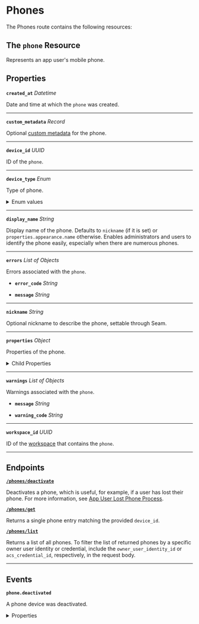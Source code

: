 # Phones

The Phones route contains the following resources:

## The `phone` Resource

Represents an app user's mobile phone.

## Properties

**`created_at`** *Datetime*

Date and time at which the `phone` was created.


---
**`custom_metadata`** *Record*

Optional [custom metadata](../../core-concepts/devices/adding-custom-metadata-to-a-device.md) for the phone.


---
**`device_id`** *UUID*

ID of the `phone`.


---
**`device_type`** *Enum*

Type of phone.

<details>

<summary>Enum values</summary>

- `ios_phone`
- `android_phone`
</details>


---
**`display_name`** *String*

Display name of the phone. Defaults to `nickname` (if it is set) or `properties.appearance.name` otherwise. Enables administrators and users to identify the phone easily, especially when there are numerous phones.


---
**`errors`** *List* *of Objects*

Errors associated with the `phone`.


- <b><code>error_code</code></b> <i>String</i>



- <b><code>message</code></b> <i>String</i>



---
**`nickname`** *String*

Optional nickname to describe the phone, settable through Seam.


---
**`properties`** *Object*

Properties of the phone.

<details>

<summary>Child Properties</summary>

- <b><code>assa_abloy_credential_service_metadata</code></b> <i>Object</i>

  ASSA ABLOY Credential Service metadata for the phone.



- <b><code>assa_abloy_credential_service_metadata.endpoints</code></b> <i>List</i> <i>of Objects</i>

  Endpoints associated with the phone.


- <b><code>endpoint_id</code></b> <i>String</i>

  ID of the associated endpoint.



- <b><code>is_active</code></b> <i>Boolean</i>

  Indicated whether the endpoint is active.




- <b><code>assa_abloy_credential_service_metadata.has_active_endpoint</code></b> <i>Boolean</i>

  Indicates whether the credential service has active endpoints associated with the phone.



- <b><code>salto_space_credential_service_metadata</code></b> <i>Object</i>

  Salto Space credential service metadata for the phone.



- <b><code>salto_space_credential_service_metadata.has_active_phone</code></b> <i>Boolean</i>

  Indicates whether the credential service has an active associated phone.


</details>


---
**`warnings`** *List* *of Objects*

Warnings associated with the `phone`.


- <b><code>message</code></b> <i>String</i>



- <b><code>warning_code</code></b> <i>String</i>



---
**`workspace_id`** *UUID*

ID of the [workspace](../../core-concepts/workspaces/README.md) that contains the `phone`.


---
## Endpoints


[**`/phones/deactivate`**](./deactivate.md)

Deactivates a phone, which is useful, for example, if a user has lost their phone. For more information, see [App User Lost Phone Process](../../capability-guides/mobile-access/managing-phones-for-a-user-identity.md#app-user-lost-phone-process).


[**`/phones/get`**](./get.md)

Returns a single phone entry matching the provided `device_id`.


[**`/phones/list`**](./list.md)

Returns a list of all phones. To filter the list of returned phones by a specific owner user identity or credential, include the `owner_user_identity_id` or `acs_credential_id`, respectively, in the request body.


---

## Events

**`phone.deactivated`**

A phone device was deactivated.

<details>

<summary>Properties</summary>

- <b><code>created_at</code></b> <i>Datetime</i>

  Date and time at which the event was created.



- <b><code>device_id</code></b> <i>UUID</i>

  ID of the [device](../../core-concepts/devices/README.md).



- <b><code>event_id</code></b> <i>UUID</i>

  ID of the event.



- <b><code>event_type</code></b> <i>String</i>



- <b><code>occurred_at</code></b> <i>Datetime</i>

  Date and time at which the event occurred.



- <b><code>workspace_id</code></b> <i>UUID</i>

  ID of the [workspace](../../core-concepts/workspaces/README.md).


</details>

